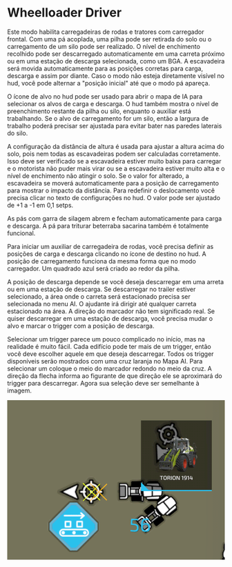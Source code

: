 # Wheelloader Driver


Este modo habilita carregadeiras de rodas e tratores com carregador frontal.
Com uma pá acoplada, uma pilha pode ser retirada do solo ou o carregamento de um silo pode ser realizado.
O nível de enchimento recolhido pode ser descarregado automaticamente em uma carreta próximo ou em uma estação de descarga selecionada, como um BGA.
A escavadeira será movida automaticamente para as posições corretas para carga, descarga e assim por diante.
Caso o modo não esteja diretamente visível no hud, você pode alternar a "posição inicial" até que o modo pá apareça.

O ícone de alvo no hud pode ser usado para abrir o mapa de IA para selecionar os alvos de carga e descarga.
O hud também mostra o nível de preenchimento restante da pilha ou silo, enquanto o auxiliar está trabalhando.
Se o alvo de carregamento for um silo, então a largura de trabalho poderá precisar ser ajustada para evitar bater nas paredes laterais do silo.

A configuração da distância de altura é usada para ajustar a altura acima do solo, pois nem todas as escavadeiras podem ser calculadas corretamente.
Isso deve ser verificado se a escavadeira estiver muito baixa para carregar e o motorista não puder mais virar ou se a escavadeira estiver muito alta e o nível de enchimento não atingir o solo.
Se o valor for alterado, a escavadeira se moverá automaticamente para a posição de carregamento para mostrar o impacto da distância.
Para redefinir o deslocamento você precisa clicar no texto de configurações no hud. O valor pode ser ajustado de +1 a -1 em 0,1 setps.

As pás com garra de silagem abrem e fecham automaticamente para carga e descarga.
A pá para triturar beterraba sacarina também é totalmente funcional.



Para iniciar um auxiliar de carregadeira de rodas, você precisa definir as posições de carga e descarga clicando no ícone de destino no hud.
A posição de carregamento funciona da mesma forma que no modo carregador. Um quadrado azul será criado ao redor da pilha.

A posição de descarga depende se você deseja descarregar em uma arreta ou em uma estação de descarga.
Se descarregar no trailer estiver selecionado, a área onde o carreta será estacionado precisa ser selecionada no menu AI.
O ajudante irá dirigir até qualquer carreta estacionado na área. A direção do marcador não tem significado real.
Se quiser descarregar em uma estação de descarga, você precisa mudar o alvo e marcar o trigger com a posição de descarga.



Selecionar um trigger parece um pouco complicado no início, mas na realidade é muito fácil.
Cada edifício pode ter mais de um trigger, então você deve escolher aquele em que deseja descarregar.
Todos os trigger disponíveis serão mostrados com uma cruz laranja no Mapa AI.
Para selecionar um coloque o meio do marcador redondo no meio da cruz.
A direção da flecha informa ao figurante de que direção ele se aproximará do trigger para descarregar.
Agora sua seleção deve ser semelhante à imagem.


![Image](/translation_data/shovelloadertrigger_0_0_830_610.png)

